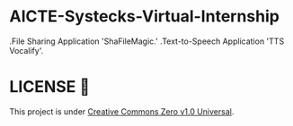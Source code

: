 # AICTE-Systecks-Virtual-Internship
.File Sharing Application 'ShaFileMagic.' .Text-to-Speech Application 'TTS Vocalify'.

# LICENSE 🪪
This project is under [Creative Commons Zero v1.0 Universal](LICENSE).
